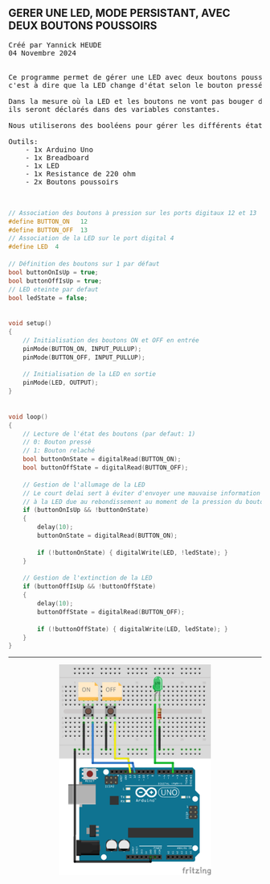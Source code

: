 ## GERER UNE LED, MODE PERSISTANT, AVEC DEUX BOUTONS POUSSOIRS

<pre>
Créé par Yannick HEUDE
04 Novembre 2024


Ce programme permet de gérer une LED avec deux boutons poussoirs de manière persistante,
c'est à dire que la LED change d'état selon le bouton pressé.

Dans la mesure où la LED et les boutons ne vont pas bouger des ports sur lesquels ils sont connectés,
ils seront déclarés dans des variables constantes.

Nous utiliserons des booléens pour gérer les différents états des boutons et de la LED.

Outils:
    - 1x Arduino Uno
    - 1x Breadboard
    - 1x LED
    - 1x Resistance de 220 ohm
    - 2x Boutons poussoirs
</pre>

<br>

```c
// Association des boutons à pression sur les ports digitaux 12 et 13
#define BUTTON_ON   12
#define BUTTON_OFF  13
// Association de la LED sur le port digital 4
#define LED  4

// Définition des boutons sur 1 par défaut
bool buttonOnIsUp = true;
bool buttonOffIsUp = true;
// LED eteinte par defaut
bool ledState = false;


void setup()
{
    // Initialisation des boutons ON et OFF en entrée
    pinMode(BUTTON_ON, INPUT_PULLUP);
    pinMode(BUTTON_OFF, INPUT_PULLUP);

    // Initialisation de la LED en sortie
    pinMode(LED, OUTPUT);
}


void loop()
{
    // Lecture de l'état des boutons (par defaut: 1)
    // 0: Bouton pressé
    // 1: Bouton relaché
    bool buttonOnState = digitalRead(BUTTON_ON);
    bool buttonOffState = digitalRead(BUTTON_OFF);

    // Gestion de l'allumage de la LED
    // Le court delai sert à éviter d'envoyer une mauvaise information 
    // à la LED due au rebondissement au moment de la pression du bouton
    if (buttonOnIsUp && !buttonOnState)
    {
        delay(10);
        buttonOnState = digitalRead(BUTTON_ON);

        if (!buttonOnState) { digitalWrite(LED, !ledState); }
    }

    // Gestion de l'extinction de la LED
    if (buttonOffIsUp && !buttonOffState)
    {
        delay(10);
        buttonOffState = digitalRead(BUTTON_OFF);
        
        if (!buttonOffState) { digitalWrite(LED, ledState); }
    }
}
```

---

<div align="center">
    <img
        src="https://github.com/AyckinnLisa/arduino/blob/main/LED/pics/03.png"
        style="width:60%">
</div>

